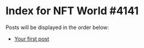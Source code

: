 # Index for NFT World #4141
Posts will be displayed in the order below:

- [Your first post](./001-first.md)

